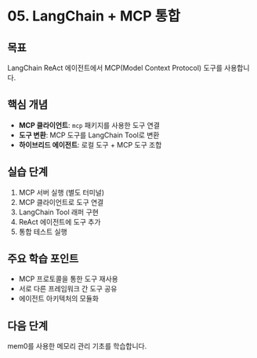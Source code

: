 # 05. LangChain + MCP 통합

## 목표
LangChain ReAct 에이전트에서 MCP(Model Context Protocol) 도구를 사용합니다.

## 핵심 개념
- **MCP 클라이언트**: `mcp` 패키지를 사용한 도구 연결
- **도구 변환**: MCP 도구를 LangChain Tool로 변환
- **하이브리드 에이전트**: 로컬 도구 + MCP 도구 조합

## 실습 단계
1. MCP 서버 실행 (별도 터미널)
2. MCP 클라이언트로 도구 연결
3. LangChain Tool 래퍼 구현
4. ReAct 에이전트에 도구 추가
5. 통합 테스트 실행

## 주요 학습 포인트
- MCP 프로토콜을 통한 도구 재사용
- 서로 다른 프레임워크 간 도구 공유
- 에이전트 아키텍처의 모듈화

## 다음 단계
mem0를 사용한 메모리 관리 기초를 학습합니다.